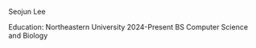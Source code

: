 Seojun Lee

Education:
Northeastern University                                     2024-Present
BS Computer Science and Biology
